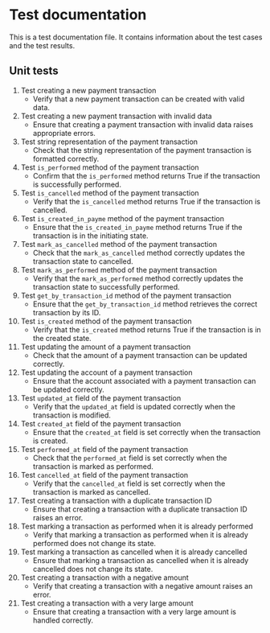 # Test documentation

This is a test documentation file. It contains information about the test cases and the test results.

## Unit tests

1. Test creating a new payment transaction
   - Verify that a new payment transaction can be created with valid data.
2. Test creating a new payment transaction with invalid data
   - Ensure that creating a payment transaction with invalid data raises appropriate errors.
3. Test string representation of the payment transaction
   - Check that the string representation of the payment transaction is formatted correctly.
4. Test `is_performed` method of the payment transaction
   - Confirm that the `is_performed` method returns True if the transaction is successfully performed.
5. Test `is_cancelled` method of the payment transaction
   - Verify that the `is_cancelled` method returns True if the transaction is cancelled.
6. Test `is_created_in_payme` method of the payment transaction
   - Ensure that the `is_created_in_payme` method returns True if the transaction is in the initiating state.
7. Test `mark_as_cancelled` method of the payment transaction
   - Check that the `mark_as_cancelled` method correctly updates the transaction state to cancelled.
8. Test `mark_as_performed` method of the payment transaction
   - Verify that the `mark_as_performed` method correctly updates the transaction state to successfully performed.
9. Test `get_by_transaction_id` method of the payment transaction
   - Ensure that the `get_by_transaction_id` method retrieves the correct transaction by its ID.
10. Test `is_created` method of the payment transaction
    - Verify that the `is_created` method returns True if the transaction is in the created state.
11. Test updating the amount of a payment transaction
    - Check that the amount of a payment transaction can be updated correctly.
12. Test updating the account of a payment transaction
    - Ensure that the account associated with a payment transaction can be updated correctly.
13. Test `updated_at` field of the payment transaction
    - Verify that the `updated_at` field is updated correctly when the transaction is modified.
14. Test `created_at` field of the payment transaction
    - Ensure that the `created_at` field is set correctly when the transaction is created.
15. Test `performed_at` field of the payment transaction
    - Check that the `performed_at` field is set correctly when the transaction is marked as performed.
16. Test `cancelled_at` field of the payment transaction
    - Verify that the `cancelled_at` field is set correctly when the transaction is marked as cancelled.
17. Test creating a transaction with a duplicate transaction ID
    - Ensure that creating a transaction with a duplicate transaction ID raises an error.
18. Test marking a transaction as performed when it is already performed
    - Verify that marking a transaction as performed when it is already performed does not change its state.
19. Test marking a transaction as cancelled when it is already cancelled
    - Ensure that marking a transaction as cancelled when it is already cancelled does not change its state.
20. Test creating a transaction with a negative amount
    - Verify that creating a transaction with a negative amount raises an error.
21. Test creating a transaction with a very large amount
    - Ensure that creating a transaction with a very large amount is handled correctly.
